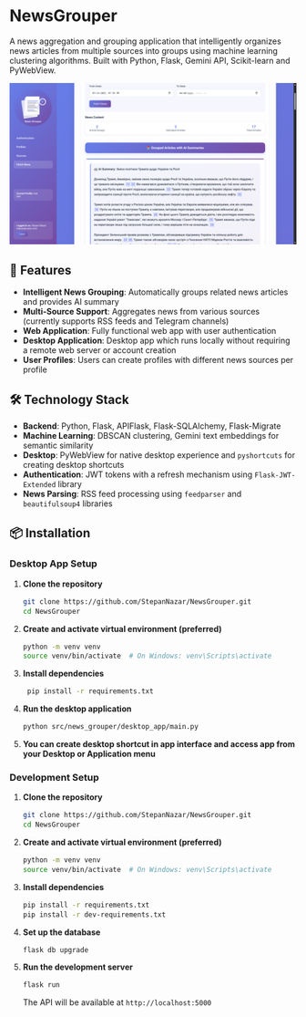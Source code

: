 # NewsGrouper

A news aggregation and grouping application that intelligently organizes
news articles from multiple sources into groups using machine learning clustering algorithms. Built
with Python, Flask, Gemini API, Scikit-learn and PyWebView.

![NewsGrouper Screenshot](/screenshot.png)

## 🚀 Features

- **Intelligent News Grouping**: Automatically groups related news articles and provides AI summary
- **Multi-Source Support**: Aggregates news from various sources (currently supports RSS feeds and Telegram channels)
- **Web Application**: Fully functional web app with user authentication
- **Desktop Application**: Desktop app which runs locally without requiring a remote web server or account creation
- **User Profiles**: Users can create profiles with different news sources per profile

## 🛠️ Technology Stack

- **Backend**: Python, Flask, APIFlask, Flask-SQLAlchemy, Flask-Migrate
- **Machine Learning**: DBSCAN clustering, Gemini text embeddings for semantic similarity
- **Desktop**: PyWebView for native desktop experience and `pyshortcuts` for creating desktop shortcuts
- **Authentication**: JWT tokens with a refresh mechanism using `Flask-JWT-Extended` library
- **News Parsing**: RSS feed processing using `feedparser` and `beautifulsoup4` libraries

## 📦 Installation

### Desktop App Setup

1. **Clone the repository**

   ```bash
   git clone https://github.com/StepanNazar/NewsGrouper.git
   cd NewsGrouper
   ```

1. **Create and activate virtual environment (preferred)**

   ```bash
   python -m venv venv
   source venv/bin/activate  # On Windows: venv\Scripts\activate
   ```

1. **Install dependencies**

   ```bash
    pip install -r requirements.txt
   ```

1. **Run the desktop application**

   ```bash
   python src/news_grouper/desktop_app/main.py
   ```

1. **You can create desktop shortcut in app interface and access app from your Desktop or Application menu**

### Development Setup

1. **Clone the repository**

   ```bash
   git clone https://github.com/StepanNazar/NewsGrouper.git
   cd NewsGrouper
   ```

1. **Create and activate virtual environment (preferred)**

   ```bash
   python -m venv venv
   source venv/bin/activate  # On Windows: venv\Scripts\activate
   ```

1. **Install dependencies**

   ```bash
   pip install -r requirements.txt
   pip install -r dev-requirements.txt
   ```

1. **Set up the database**

   ```bash
   flask db upgrade
   ```

1. **Run the development server**

   ```bash
   flask run
   ```

   The API will be available at `http://localhost:5000`
